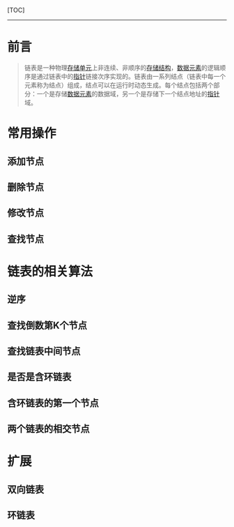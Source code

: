 [TOC]



------

# 前言

> 链表是一种物理[存储单元](https://baike.baidu.com/item/%E5%AD%98%E5%82%A8%E5%8D%95%E5%85%83/8727749)上非连续、非顺序的[存储结构](https://baike.baidu.com/item/%E5%AD%98%E5%82%A8%E7%BB%93%E6%9E%84/350782)，[数据元素](https://baike.baidu.com/item/%E6%95%B0%E6%8D%AE%E5%85%83%E7%B4%A0/715313)的逻辑顺序是通过链表中的[指针](https://baike.baidu.com/item/%E6%8C%87%E9%92%88/2878304)链接次序实现的。链表由一系列结点（链表中每一个元素称为结点）组成，结点可以在运行时动态生成。每个结点包括两个部分：一个是存储[数据元素](https://baike.baidu.com/item/%E6%95%B0%E6%8D%AE%E5%85%83%E7%B4%A0)的数据域，另一个是存储下一个结点地址的[指针](https://baike.baidu.com/item/%E6%8C%87%E9%92%88/2878304)域。

# 常用操作

## 添加节点

## 删除节点

## 修改节点

## 查找节点

# 链表的相关算法

## 逆序

## 查找倒数第K个节点

## 查找链表中间节点

## 是否是含环链表

## 含环链表的第一个节点

## 两个链表的相交节点





# 扩展

## 双向链表

## 环链表